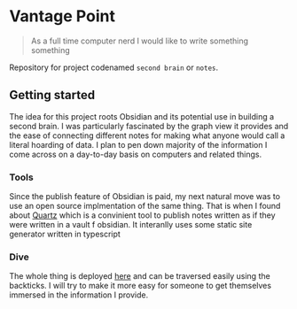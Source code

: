 # Vantage Point

> As a full time computer nerd I would like to write something something

Repository for project codenamed `second brain` or `notes`.

## Getting started

The idea for this project roots Obsidian and its potential use in building a second brain.
I was particularly fascinated by the graph view it provides and the ease of connecting different notes for making what anyone would call a literal hoarding of data.
I plan to pen down majority of the information I come across on a day-to-day basis on computers and related things.

### Tools

Since the publish feature of Obsidian is paid, my next natural move was to use an open source implmentation of the same thing. That is when I found about [Quartz](https://quartz.jzhao.xyz/) which is a convinient tool to publish
notes written as if they were written in a vault f obsidian. It interanlly uses some static site generator written in typescript

### Dive

The whole thing is deployed [here](https://sneaky-potato.github.io/notes) and can be traversed easily using the backticks. I will try to make it more easy for someone to get themselves immersed in the information I provide.
